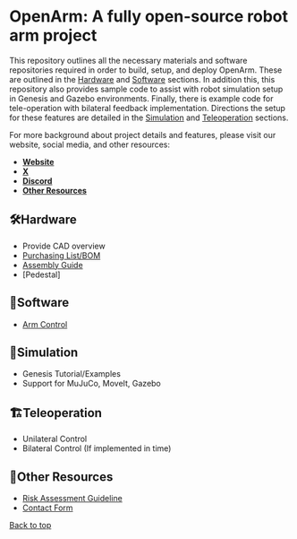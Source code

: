 # OpenArm: A fully open-source robot arm project

This repository outlines all the necessary materials and software repositories required in order to build, setup, and deploy OpenArm. These are outlined in the [Hardware](#Hardware) and [Software](#Software) sections. In addition this, this repository also provides sample code to assist with robot simulation setup in Genesis and Gazebo environments. Finally, there is example code for tele-operation with bilateral feedback implementation. Directions the setup for these features are detailed in the [Simulation](#Simulation) and [Teleoperation](#Teleoperation) sections.

For more background about project details and features, please visit our website, social media, and other resources:
- [**Website**](https://www.notion.so/reazon-research/OpenArm-113446ca7f73805fa06cd8d24315122b)
- [**X**](https://x.com/reazonhilab)
- [**Discord**]()
- [**Other Resources**](#Other_Resources)

## 🛠️Hardware
- Provide CAD overview
- [Purchasing List/BOM](https://docs.google.com/spreadsheets/d/10wI58rFytYfibKpOzmfWOQUBK5YGNwlppUtHooCTtds/edit?usp=sharing)
- [Assembly Guide](https://docs.google.com/presentation/d/1dnI2y_ZBW3xklD3-P3SxRs0a9OQ9p0kbQuDdB3iYupA/edit?usp=sharing)
- [Pedestal]

## 💾Software
- [Arm Control](https://github.com/reazon-research/OpenArm/tree/main/software/arm_control)

## 🤖Simulation
- Genesis Tutorial/Examples
- Support for MuJuCo, MoveIt, Gazebo

## 🏗️Teleoperation
- Unilateral Control
- Bilateral Control (If implemented in time)

## 📠Other Resources
- [Risk Assessment Guideline](https://docs.google.com/spreadsheets/d/11ayqCXhusLvExf8lalkxcZMikRYgav0Hl6p7CVpsXZ8/edit?usp=sharing)
- [Contact Form]()

<a href="#top">Back to top</a>
